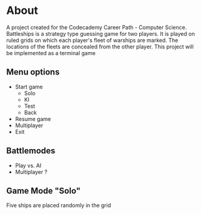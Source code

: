 # About
A project created for the Codecademy Career Path - Computer Science. 
Battleships is a strategy type guessing game for two players. It is played on ruled grids on which each player's fleet of warships are marked. 
The locations of the fleets are concealed from the other player. This project will be implemented as a terminal game

## Menu options
- Start game
    - Solo
    - KI
    - Test
    - Back
- Resume game
- Multiplayer
- Exit

## Battlemodes
- Play vs. AI
- Multiplayer ?

## Game Mode "Solo"
Five ships are placed randomly in the grid
